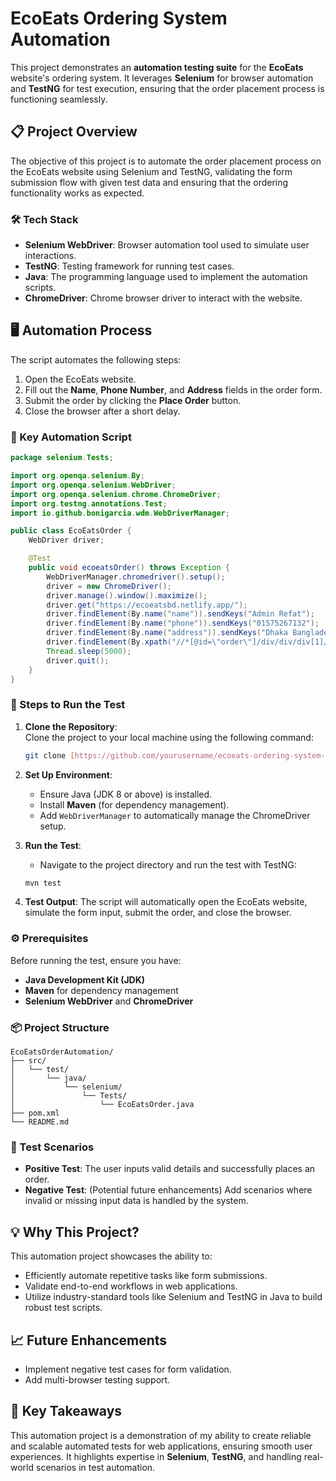 # EcoEats Ordering System Automation

This project demonstrates an **automation testing suite** for the **EcoEats** website's ordering system. It leverages **Selenium** for browser automation and **TestNG** for test execution, ensuring that the order placement process is functioning seamlessly.

## 📋 Project Overview

The objective of this project is to automate the order placement process on the EcoEats website using Selenium and TestNG, validating the form submission flow with given test data and ensuring that the ordering functionality works as expected.

### 🛠 Tech Stack

- **Selenium WebDriver**: Browser automation tool used to simulate user interactions.
- **TestNG**: Testing framework for running test cases.
- **Java**: The programming language used to implement the automation scripts.
- **ChromeDriver**: Chrome browser driver to interact with the website.

## 🖥️ Automation Process

The script automates the following steps:

1. Open the EcoEats website.
2. Fill out the **Name**, **Phone Number**, and **Address** fields in the order form.
3. Submit the order by clicking the **Place Order** button.
4. Close the browser after a short delay.

### 🧩 Key Automation Script

```java
package selenium.Tests;

import org.openqa.selenium.By;
import org.openqa.selenium.WebDriver;
import org.openqa.selenium.chrome.ChromeDriver;
import org.testng.annotations.Test;
import io.github.bonigarcia.wdm.WebDriverManager;

public class EcoEatsOrder {
    WebDriver driver;

    @Test
    public void ecoeatsOrder() throws Exception {
        WebDriverManager.chromedriver().setup();
        driver = new ChromeDriver();
        driver.manage().window().maximize();
        driver.get("https://ecoeatsbd.netlify.app/");
        driver.findElement(By.name("name")).sendKeys("Admin Refat");
        driver.findElement(By.name("phone")).sendKeys("01575267132");
        driver.findElement(By.name("address")).sendKeys("Dhaka Bangladesh Selenium");
        driver.findElement(By.xpath("//*[@id=\"order\"]/div/div/div[1]/div/div[2]/div/button")).click();
        Thread.sleep(5000);
        driver.quit();
    }
}
```

### 🚀 Steps to Run the Test

1. **Clone the Repository**:  
   Clone the project to your local machine using the following command:
   ```bash
   git clone [https://github.com/yourusername/ecoeats-ordering-system-automation.git](https://github.com/REFATBHUYAN/EcoEats-Order-Web-Automation-using-Selenium-TestNG
   ```

2. **Set Up Environment**:
   - Ensure Java (JDK 8 or above) is installed.
   - Install **Maven** (for dependency management).
   - Add `WebDriverManager` to automatically manage the ChromeDriver setup.

3. **Run the Test**:
   - Navigate to the project directory and run the test with TestNG:
   ```bash
   mvn test
   ```

4. **Test Output**:
   The script will automatically open the EcoEats website, simulate the form input, submit the order, and close the browser.

### ⚙️ Prerequisites

Before running the test, ensure you have:

- **Java Development Kit (JDK)**
- **Maven** for dependency management
- **Selenium WebDriver** and **ChromeDriver**

### 📦 Project Structure

```
EcoEatsOrderAutomation/
├── src/
│   └── test/
│       └── java/
│           └── selenium/
│               └── Tests/
│                   └── EcoEatsOrder.java
├── pom.xml
└── README.md
```

### 🧪 Test Scenarios

- **Positive Test**: The user inputs valid details and successfully places an order.
- **Negative Test**: (Potential future enhancements) Add scenarios where invalid or missing input data is handled by the system.

## 💡 Why This Project?

This automation project showcases the ability to:

- Efficiently automate repetitive tasks like form submissions.
- Validate end-to-end workflows in web applications.
- Utilize industry-standard tools like Selenium and TestNG in Java to build robust test scripts.

## 📈 Future Enhancements

- Implement negative test cases for form validation.
- Add multi-browser testing support.

## 🎯 Key Takeaways

This automation project is a demonstration of my ability to create reliable and scalable automated tests for web applications, ensuring smooth user experiences. It highlights expertise in **Selenium**, **TestNG**, and handling real-world scenarios in test automation.
